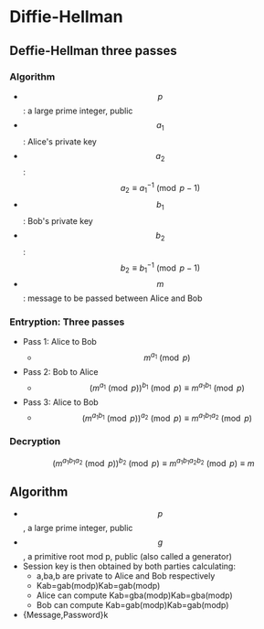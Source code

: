 # Diffie-Hellman

## Deffie-Hellman three passes

### Algorithm

* $$p$$: a large prime integer, public
* $$a_1$$: Alice's private key
* $$a_2$$: $$a_2\equiv {a_1}^{-1}\pmod {p-1}$$
* $$b_1$$: Bob's private key
* $$b_2$$: $$b_2\equiv {b_1}^{-1}\pmod {p-1}$$
* $$m$$: message to be passed between Alice and Bob

### Entryption: Three passes

* Pass 1: Alice to Bob
  * $$m^{a_1}\pmod p$$
* Pass 2: Bob to Alice
  * $$(m^{a_1}\pmod p)^{b_1}\pmod p\equiv m^{a_1b_1}\pmod p$$
* Pass 3: Alice to Bob
  * $$(m^{a_1b_1}\pmod p)^{a_2}\pmod p\equiv m^{a_1b_1a_2}\pmod p$$

### Decryption

$$(m^{a_1b_1a_2}\pmod p)^{b_2}\pmod p\equiv m^{a_1b_1a_2b_2}\pmod p\equiv m$$

## Algorithm

* $$p$$, a large prime integer, public
* $$g$$, a primitive root mod p, public \(also called a generator\)
* Session key is then obtained by both parties calculating:
  * a,ba,b are private to Alice and Bob respectively
  * Kab=gab\(modp\)Kab=gab\(modp\)
  * Alice can compute Kab=gba\(modp\)Kab=gba\(modp\)
  * Bob can compute Kab=gab\(modp\)Kab=gab\(modp\)
* {Message,Password}k




